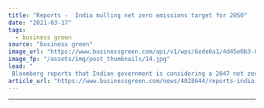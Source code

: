 ```yaml
---
title: "Reports -  India mulling net zero emissions target for 2050"
date: "2021-03-17"
tags: 
  - business green
source: "business green"
image_url: "https://www.businessgreen.com/api/v1/wps/6ede0a1/4d45e0b3-8d59-4d76-ac36-2458ba3f222b/3/india-cleantech-185x114.jpg"
image_fp: "/assets/img/post_thumbnails/14.jpg"
lead: "
 Bloomberg reports that Indian government is considering a 2047 net zero target to coincide mark a century of independence ..."
article_url: "https://www.businessgreen.com/news/4028644/reports-india-mulling-net-zero-emissions-target-2050"
---
```


---
